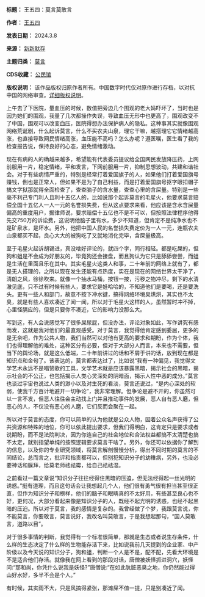 

**标题：** 王五四：莫言莫敢言  

**作者：** [王五四](https://chinadigitaltimes.net/space/王五四)  

**发表日期：** 2024.3.8  

**来源：** [新新默存](https://web.archive.org/web/https://mp.weixin.qq.com/s/8hwl8FWrGXosRIAb58ke6A)  

**主题归类：** [莫言](https://chinadigitaltimes.net/space/莫言)  

**CDS收藏：** [公民馆](https://chinadigitaltimes.net/space/%E5%85%AC%E6%B0%91%E9%A6%86)  

**版权说明：** 该作品版权归原作者所有。中国数字时代仅对原作进行存档，以对抗中国的网络审查。[详细版权说明](https://chinadigitaltimes.net/chinese/copyright)。


上午去了下医院，量血压的时候，数值把旁边几个围观的老大妈吓坏了，当时也是因为她们的围观，我量了几次都操作失误，导致血压无形中也更高了，围观改变不了中国，围观可以改变血压，医院得想办法保护病人的隐私。这种事其实就像围观网络荒诞剧，什么起诉莫言，什么不买农夫山泉，理它干嘛，越搭理它它情绪越高涨，也直接导致网民情绪高涨，血压能不高吗？怎么办呢？遵医嘱，医生看了我的检查报告说，保持良好的心态，避免情绪激动。


现在有病的人的确越来越多，希望能有代表委员提议给全国网民发放降压药，上网前服用一片，稳定情绪，平和发言，下网前服用一片，抑制思想波动，共建和谐社会。对于有些病情严重的，特别是经常打着爱国旗子的人，如果他们打着爱国旗号赚钱，倒也是正常人，但如果不是为了自己利益，而是打着爱国旗号抠字眼扣帽子搞文字狱那就得全面检查了，查查脑子的含水量，查查心里的含屎量。特别是一些毫不利己专门利人且利十五亿人的，比如说那个起诉莫言的毛星火，他要求莫言赔偿全国十五亿人一人一元的名誉损失费，但从这点要求来看，他应该是含水含屎量偏高的重度用户，据律师说，要求赔偿十五亿也不是不可以，但按照法律程序他得先交750万的诉讼费，这说明他脑子里有水，多少不知道，但肯定不是纯净水也不是矿泉水，是坏水。另外，他把中国人民的名誉损失费定价为一人一元，连瓶农夫山泉都买不起，良心大大的被狗吃了又就地消化完毕，含屎量极高。


至于毛星火起诉胡锡进，真没啥好评论的，就四个字，同行相轻。都是吃屎的，但狗和蛆是不会成为好朋友的，毕竟狗还会接盘，而且狗认为它只是舔舔尝尝，而蛆是生活在里面且乐在其中。其实毛星火这类人和事，二十年前的网络上就有了，都是无人搭理的，之所以现在发生还能有点热度，实在是现在的网络世界太干净了，清朗之风，徐徐吹来。就像一个抽水马桶，按钮一按，污秽之物冲尽，剩下的水清澈见底，只不过有时候有些人，要求它是娃哈哈的，不知道他们是要喝，还是要洗头。更有一些人和部门，故意不按下冲水键，搞得网络环境臭烘烘，其实也不太臭，就是有些人喜欢凑近了闻一闻，所以对于毛星火这样的人，虽然暂时冲不掉，心里怪膈应的，但是只要你不凑近，它的影响力没那么大。


写到这，有人会说感觉写了很多屎尿屁，但没办法，评论对象如此，写作讲究有感而发，这就是我对他们的最直观感受。对于莫言，我觉得他肯定感到委屈，更多的是无奈吧，作为公共人物，我们当然可以对他有更高的要求和期盼，作为个体，我们也得理解他的难处，这种区分有必要，但对于大部分人而言，本来也不需要，但当下的舆论场，就是这么低端，二十年前讲过的话和不屑于讲的话，放到现在都是知识点和金句了。该表达的，莫言都表达过了，比如说“我有一种偏见，我觉得文学艺术永远不是唱赞歌的工具，文学艺术就是应该暴露黑暗，揭示社会的黑暗，揭示社会的不公正，也包括揭示人类心灵深处的阴暗面，揭示人性中恶的成分。”莫言也谈过宇宙也说过人类的渺小以及对生死的看淡，莫言还说过，“是内心深处的软弱，使我千方百计地避开一切争论”，我非常理解。但争论是避不开的，你虽然可以一言不发，但恶人往往会主动找上门并且推动事件的发展，恶人自有恶人磨，但恶心的人，不仅没有恶心的人磨，它们反而会聚在一起。


所以对于莫言的态度，你可以简单的认为他就是公众人物，因着公众名声获得了公共资源和特殊的地位，你可以依此提出要求，但我们得明白，这肯定只是要求或者说期盼，而不是法院判决，因为你连自己的社会地位和合法权益都搞不太清楚也搞不太定，就别指望单纯的按照逻辑要求莫言干啥了。另外，你还可以依据你了解到的信息，以及你的专业研究领域，将莫言解剖慢慢分析，得出不同时期的莫言的不同结论，总而言之，批评和指责都可以，但别犯知识分子的幼稚病，另外，也没必要神话和膜拜，给莫老师祛祛霉，给自己祛祛湿。


之前看过一篇文章说“知识分子往往经得住黑暗的压迫，但无法经得起一丝光明的诱惑。”挺有道理，而且这句话会让我想起几个人，他们很有勇气很有担当甚至很正直，但作为知识分子和榜样，他们的脑子和眼睛真的不太好用，有些甚至良心也不好，更何况，大部分看起来像是知识分子的人，既经不起光明的诱惑，也经不起黑暗的压迫。所以对于莫言，我的感情是复杂的。我曾经做了个梦，我跟莫言说，你不能莫言，你要敢言，莫言说好，我改名叫莫敢言，于是我想起那句，“国人莫敢言，道路以目”。


对于很多事情的判断，我觉得有一个标准很简单，那就是生态或者说生存条件，什么样的生态决定了什么样的生物能存活下来，比如说我前几天提到的企业家、中产阶级以及今天说的知识分子，狗和蛆，判断一个人是不是，配不配，先看大环境是不是适合他们存活。就像我在网上看到的那段对话，唐僧被妖怪抓进洞穴，妖怪问:“那和尚，你凭什么说我是妖怪?”唐僧说:“在如此肮脏恶臭之地，你仍然能过得山好水好，多半不会是个人。”


有时候，其实雨不大，只是风搞得紧张，那滩屎不值一提，只是别凑近了闻。


